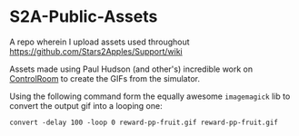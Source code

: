 # S2A-Public-Assets
A repo wherein I upload assets used throughout https://github.com/Stars2Apples/Support/wiki

Assets made using Paul Hudson (and other's) incredible work on [ControlRoom](https://github.com/twostraws/ControlRoom) to create the GIFs from the simulator.

Using the following command form the equally awesome `imagemagick` lib to convert the output gif into a looping one:
```
convert -delay 100 -loop 0 reward-pp-fruit.gif reward-pp-fruit.gif
```
